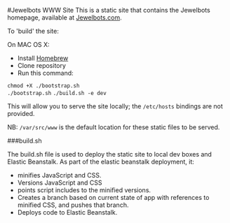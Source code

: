 #Jewelbots WWW Site
This is a static site that contains the Jewelbots homepage, available at [Jewelbots.com](http://jewelbots.com).

To 'build' the site:

On MAC OS X:
  - Install [Homebrew](http://brew.sh/)
  - Clone repository
  - Run this command:

`chmod +X ./bootstrap.sh`  
`./bootstrap.sh`
`./build.sh -e dev`

This will allow you to serve the site locally; the `/etc/hosts` bindings are not provided.

NB: `/var/src/www` is the default location for these static files to be served. 

###build.sh

The build.sh file is used to deploy the static site to local dev boxes and Elastic Beanstalk. As part of the elastic beanstalk deployment, it:
 - minifies JavaScript and CSS.
 - Versions JavaScript and CSS
 - points script includes to the minified versions.
 - Creates a branch based on current state of app with references to minified CSS, and pushes that branch.
 - Deploys code to Elastic Beanstalk.
